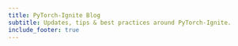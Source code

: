 ```yaml
---
title: PyTorch-Ignite Blog
subtitle: Updates, tips & best practices around PyTorch-Ignite.
include_footer: true
---
```

